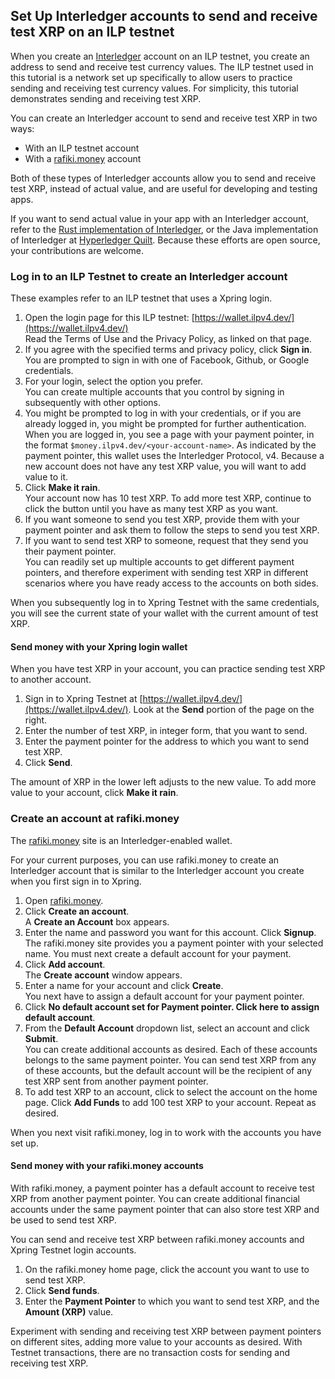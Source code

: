 ## Set Up Interledger accounts to send and receive test XRP on an ILP testnet

<!-- Will have to find all references to files that are being pulled, such as in https://xpring.io/ilp-testnet, and replace them with the new files. -->

When you create an [Interledger](overview.html) account on an ILP testnet, you create an address to send and receive test currency values. The ILP testnet used in this tutorial is a network set up specifically to allow users to practice sending and receiving test currency values. For simplicity, this tutorial demonstrates sending and receiving test XRP.

You can create an Interledger account to send and receive test XRP in two ways:

- With an ILP testnet account
- With a [rafiki.money](https://rafiki.money) account

Both of these types of Interledger accounts allow you to send and receive test XRP, instead of actual value, and are useful for developing and testing apps.

If you want to send actual value in your app with an Interledger account, refer to the [Rust implementation of Interledger](http://interledger.rs), or the Java implementation of Interledger at [Hyperledger Quilt](https://www.hyperledger.org/projects/quilt). Because these efforts are open source, your contributions are welcome.

### Log in to an ILP Testnet to create an Interledger account

These examples refer to an ILP testnet that uses a Xpring login.

1. Open the login page for this ILP testnet: [https://wallet.ilpv4.dev/](https://wallet.ilpv4.dev/)<br>
   Read the Terms of Use and the Privacy Policy, as linked on that page.
2. If you agree with the specified terms and privacy policy, click **Sign in**.<br>
   You are prompted to sign in with one of Facebook, Github, or Google credentials.
3. For your login, select the option you prefer.<br>
   You can create multiple accounts that you control by signing in subsequently with other options.
4. You might be prompted to log in with your credentials, or if you are already logged in, you might be prompted for further authentication.<br>
   When you are logged in, you see a page with your payment pointer, in the format `$money.ilpv4.dev/<your-account-name>`.
   As indicated by the payment pointer, this wallet uses the Interledger Protocol, v4.
   Because a new account does not have any test XRP value, you will want to add value to it.
5. Click **Make it rain**.<br>
  Your account now has 10 test XRP. To add more test XRP, continue to click the button until you have as many test XRP as you want.
6. If you want someone to send you test XRP, provide them with your payment pointer and ask them to follow the steps to send you test XRP.
7. If you want to send test XRP to someone, request that they send you their payment pointer.<br>
   You can readily set up multiple accounts to get different payment pointers, and therefore experiment with sending test XRP in different scenarios where you have ready access to the accounts on both sides.

When you subsequently log in to Xpring Testnet with the same credentials, you will see the current state of your wallet with the current amount of test XRP.   

#### Send money with your Xpring login wallet

When you have test XRP in your account, you can practice sending test XRP to another account.

1. Sign in to Xpring Testnet at [https://wallet.ilpv4.dev/](https://wallet.ilpv4.dev/). Look at the **Send** portion of the page on the right.
2. Enter the number of test XRP, in integer form, that you want to send.
3. Enter the payment pointer for the address to which you want to send test XRP.
4. Click **Send**.

The amount of XRP in the lower left adjusts to the new value. To add more value to your account, click **Make it rain**.

### Create an account at rafiki.money

The [rafiki.money](https://rafiki.money) site is an Interledger-enabled wallet.

For your current purposes, you can use rafiki.money to create an Interledger account that is similar to the Interledger account you create when you first sign in to Xpring.

1. Open [rafiki.money](https://rafiki.money).
2. Click **Create an account**.<br>
   A **Create an Account** box appears.
3. Enter the name and password you want for this account. Click **Signup**.<br>
    The rafiki.money site provides you a payment pointer with your selected name. You must next create a default account for your payment.  
4. Click **Add account**.<br>
   The **Create account** window appears.
5. Enter a name for your account and click **Create**.<br>
   You next have to assign a default account for your payment pointer.        
6. Click **No default account set for Payment pointer. Click here to assign default account**.
7. From the **Default Account** dropdown list, select an account and click **Submit**.<br>
   You can create additional accounts as desired. Each of these accounts belongs to the same payment pointer. You can send test XRP from any of these accounts, but the default account will be the recipient of any test XRP sent from another payment pointer.
8. To add test XRP to an account, click to select the account on the home page. Click **Add Funds** to add 100 test XRP to your account. Repeat as desired.

When you next visit rafiki.money, log in to work with the accounts you have set up.

#### Send money with your rafiki.money accounts

With rafiki.money, a payment pointer has a default account to receive test XRP from another payment pointer. You can create additional financial accounts under the same payment pointer that can also store test XRP and be used to send test XRP.

You can send and receive test XRP between rafiki.money accounts and Xpring Testnet login accounts.

1. On the rafiki.money home page, click the account you want to use to send test XRP.
2. Click **Send funds**.
3. Enter the **Payment Pointer** to which you want to send test XRP, and the **Amount (XRP)** value.  

Experiment with sending and receiving test XRP between payment pointers on different sites, adding more value to your accounts as desired. With Testnet transactions, there are no transaction costs for sending and receiving test XRP.
